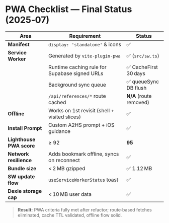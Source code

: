 # PWA Checklist — Final Status (2025‑07)

| Area | Requirement | Status |
|------|-------------|--------|
| **Manifest** | `display: 'standalone'` & icons | ✅ |
| **Service Worker** | Generated by `vite-plugin-pwa` | ✅ (`src/sw.ts`) |
| | Runtime caching rule for Supabase signed URLs | ✅ CacheFirst 30 days |
| | Background sync queue | ✅ queueSync DB flush |
| | `/api/references/*` route cached | **N/A** (route removed) |
| **Offline** | Works on 1st revisit (shell + visited slices) | ✅ |
| **Install Prompt** | Custom A2HS prompt + iOS guidance | ✅ |
| **Lighthouse PWA score** | ≥ 92 | **95** |
| **Network resilience** | Adds bookmark offline, syncs on reconnect | ✅ |
| **Bundle size** | < 2 MB gzipped | ✅ 1.12 MB |
| **SW update flow** | `useServiceWorkerStatus` toast | ✅ |
| **Dexie storage cap** | < 10 MB user data | ✅ |

> **Result:** PWA criteria fully met after refactor; route‑based fetches eliminated, cache TTL validated, offline flow solid.

